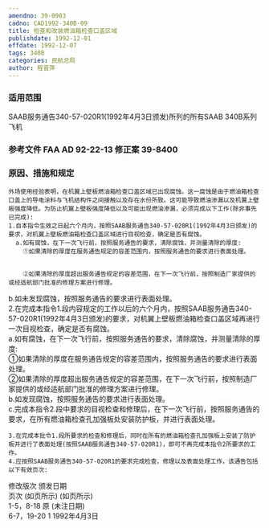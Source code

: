 ```yaml
---
amendno: 39-0903  
cadno: CAD1992-340B-09  
title: 检查和改装燃油箱检查口盖区域  
publishdate: 1992-12-01  
effdate: 1992-12-07  
tags: 340B  
categories: 民航总局  
author: 程晋萍  
---
```

  
### 适用范围  
SAAB服务通告340-57-020R1(1992年4月3日颁发)所列的所有SAAB 340B系列飞机  
  
<!--more-->  
### 参考文件    FAA AD 92-22-13 修正案 39-8400  
  
### 原因、措施和规定  
    外场使用经验表明，在机翼上壁板燃油箱检查口盖区域已出现腐蚀。这一腐蚀是由于燃油箱检查口盖上的导电涂料与飞机结构件之间接触以及存在水份所致。这可能导致燃油渗漏以及机翼上壁板强度降低。为防止机翼上壁板强度降低以及可能出现燃油渗漏，必须完成以下工作(除非事先已完成):  
    1.自本指令生效之日起六个月内，按照SAAB服务通告340-57-020R1(1992年4月3日颁发)的要求，对机翼上壁板燃油箱检查口盖区域进行目视检查，确定是否有腐蚀。  
      a.如有腐蚀，在下一次飞行前，按照服务通告的要求，清除腐蚀，并测量清除的厚度:  
        ①如果清除的厚度在服务通告规定的容差范围内，按照服务通告的要求进行表面处理。  
  
  
        ②如果清除的厚度超出服务通告规定的容差范围，在下一次飞行前，按照制造厂家提供的或经适航部门批准的修理方案进行修理。  
 b.如未发现腐蚀，按照服务通告的要求进行表面处理。  
    2.在完成本指令1.段内容规定的工作以后的六个月内，按照SAAB服务通告340-57-020R1(1992年4月3日颁发)的要求，对机翼上壁板燃油箱检查口盖区域再进行一次目视检查，确定是否有腐蚀。  
      a.如有腐蚀，在下一次飞行前，按照服务通告的要求，清除腐蚀，并测量清除的厚度:  
        ①如果清除的厚度在服务通告规定的容差范围内，按照服务通告的要求进行表面处理。  
        ②如果清除的厚度超出服务通告规定的容差范围，在下一次飞行前，按照制造厂家提供的或经适航部门批准的修理方案进行修理。  
 b.如发现腐蚀，按照服务通告的要求进行表面处理。  
c.完成本指令2.段中要求的目视检查和修理后，在下一次飞行前，按照服务通告的要求，在所有燃油箱检查孔加强板处安装防护板，并进行表面处理。  
  
    3.在完成本批令1.段所要求的检查和修理后，同时在所有的燃油箱检查孔加强板上安装了防护板并进行了表面处理(按照SAAB服务通告340-57-020R1)，即可不再完成本指令2所要求的工作。  
    4.应按照SAAB服务通告340-57-020R1的要求完成检查，修理以及表面处理工作，该通告包括以下有效页次:  
  
修改版次  颁发日期  
页次  (如页所示)  (如页所示)  
1-5，8-18  原               (未注日期)  
6-7，19-20  1  1992年4月3日  
  

